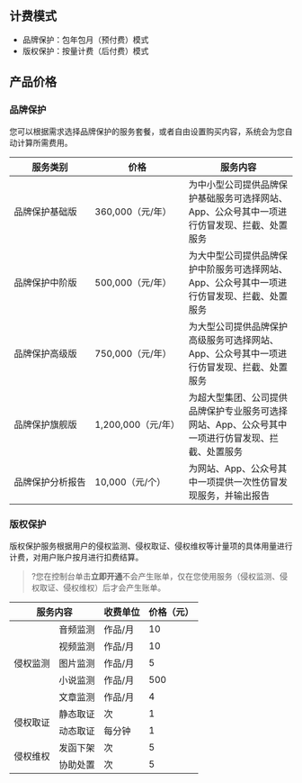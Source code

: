 ## 计费模式

- 品牌保护：包年包月（预付费）模式
- 版权保护：按量计费（后付费）模式



## 产品价格
### 品牌保护
您可以根据需求选择品牌保护的服务套餐，或者自由设置购买内容，系统会为您自动计算所需费用。


| 服务类别         | 价格             | 服务内容                                                     |
| ---------------- | ---------------- | ------------------------------------------------------------ |
| 品牌保护基础版   | 360,000（元/年）  | 为中小型公司提供品牌保护基础服务可选择网站、App、公众号其中一项进行仿冒发现、拦截、处置服务 |
| 品牌保护中阶版   | 500,000（元/年）  | 为大中型公司提供品牌保护中阶服务可选择网站、App、公众号其中一项进行仿冒发现、拦截、处置服务 |
| 品牌保护高级版   | 750,000（元/年）  | 为大型公司提供品牌保护高级服务可选择网站、App、公众号其中一项进行仿冒发现、拦截、处置服务 |
| 品牌保护旗舰版   | <nobr>1,200,000（元/年）</nobr> | 为超大型集团、公司提供品牌保护专业服务可选择网站、App、公众号其中一项进行仿冒发现、拦截、处置服务 |
| <nobr>品牌保护分析报告</nobr> | 10,000（元/个）   | 为网站、App、公众号其中一项提供一次性仿冒发现服务，并输出报告 |

### 版权保护
版权保护服务根据用户的侵权监测、侵权取证、侵权维权等计量项的具体用量进行计费，对用户账户按月进行扣费结算。
>?您在控制台单击**立即开通**不会产生账单，仅在您使用服务（侵权监测、侵权取证、侵权维权）后才会产生账单。


<table>
<thead>
<tr>
<th colspan="2">服务内容</th>
<th>收费单位</th>
<th>价格（元）</th>
</tr>
</thead>
<tbody><tr>
<td rowspan="5">侵权监测</td>
<td>音频监测</td>
<td>作品/月</td>
<td>10</td>
</tr>
<tr>
<td>视频监测</td>
<td>作品/月</td>
<td>10</td>
</tr>
<tr>
<td>图片监测</td>
<td>作品/月</td>
<td>5</td>
</tr>
<tr>
<td>小说监测</td>
<td>作品/月</td>
<td>500</td>
</tr>
<tr>
<td>文章监测</td>
<td>作品/月</td>
<td>4</td>
</tr>
<tr>
<td rowspan="2">侵权取证</td>
<td>静态取证</td>
<td>次</td>
<td>1</td>
</tr>
<tr>
<td>动态取证</td>
<td>每分钟</td>
<td>1</td>
</tr>
<tr>
<td rowspan="2">侵权维权</td>
<td>发函下架</td>
<td>次</td>
<td>5</td>
</tr>
<tr>
<td>协助处置</td>
<td>次</td>
<td>5</td>
</tr>
</tbody></table>
